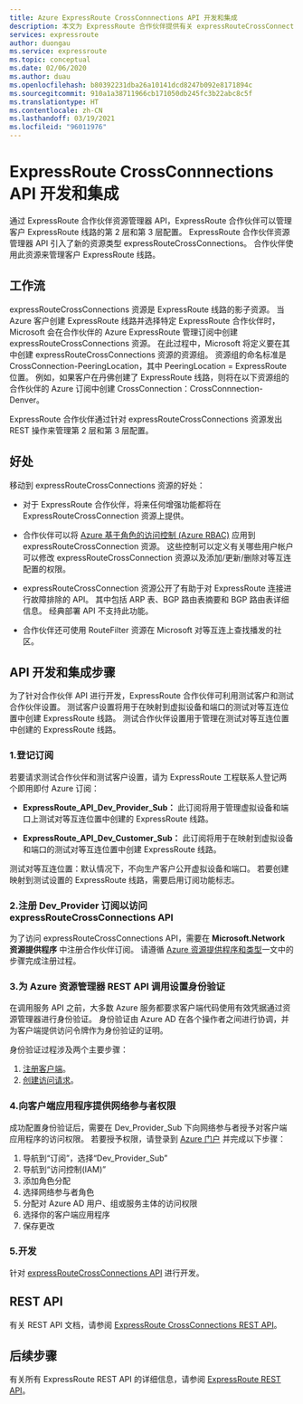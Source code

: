 ```yaml
---
title: Azure ExpressRoute CrossConnnections API 开发和集成
description: 本文为 ExpressRoute 合作伙伴提供有关 expressRouteCrossConnections 资源类型的详细概述。
services: expressroute
author: duongau
ms.service: expressroute
ms.topic: conceptual
ms.date: 02/06/2020
ms.author: duau
ms.openlocfilehash: b80392231dba26a10141dcd8247b092e8171894c
ms.sourcegitcommit: 910a1a38711966cb171050db245fc3b22abc8c5f
ms.translationtype: HT
ms.contentlocale: zh-CN
ms.lasthandoff: 03/19/2021
ms.locfileid: "96011976"
---
```

# <a name="expressroute-crossconnnections-api-development-and-integration"></a>ExpressRoute CrossConnnections API 开发和集成

通过 ExpressRoute 合作伙伴资源管理器 API，ExpressRoute 合作伙伴可以管理客户 ExpressRoute 线路的第 2 层和第 3 层配置。 ExpressRoute 合作伙伴资源管理器 API 引入了新的资源类型 expressRouteCrossConnections。 合作伙伴使用此资源来管理客户 ExpressRoute 线路。

## <a name="workflow"></a>工作流

expressRouteCrossConnections 资源是 ExpressRoute 线路的影子资源。 当 Azure 客户创建 ExpressRoute 线路并选择特定 ExpressRoute 合作伙伴时，Microsoft 会在合作伙伴的 Azure ExpressRoute 管理订阅中创建 expressRouteCrossConnections 资源。 在此过程中，Microsoft 将定义要在其中创建 expressRouteCrossConnections 资源的资源组。 资源组的命名标准是 CrossConnection-PeeringLocation，其中 PeeringLocation = ExpressRoute 位置。 例如，如果客户在丹佛创建了 ExpressRoute 线路，则将在以下资源组的合作伙伴的 Azure 订阅中创建 CrossConnection：CrossConnnection-Denver。

ExpressRoute 合作伙伴通过针对 expressRouteCrossConnections 资源发出 REST 操作来管理第 2 层和第 3 层配置。

## <a name="benefits"></a>好处

移动到 expressRouteCrossConnections 资源的好处：

* 对于 ExpressRoute 合作伙伴，将来任何增强功能都将在 ExpressRouteCrossConnection 资源上提供。

* 合作伙伴可以将 [Azure 基于角色的访问控制 (Azure RBAC)](../role-based-access-control/overview.md) 应用到expressRouteCrossConnection 资源。 这些控制可以定义有关哪些用户帐户可以修改 expressRouteCrossConnection 资源以及添加/更新/删除对等互连配置的权限。

* expressRouteCrossConnection 资源公开了有助于对 ExpressRoute 连接进行故障排除的 API。 其中包括 ARP 表、BGP 路由表摘要和 BGP 路由表详细信息。 经典部署 API 不支持此功能。

* 合作伙伴还可使用 RouteFilter 资源在 Microsoft 对等互连上查找播发的社区。

## <a name="api-development-and-integration-steps"></a>API 开发和集成步骤

为了针对合作伙伴 API 进行开发，ExpressRoute 合作伙伴可利用测试客户和测试合作伙伴设置。 测试客户设置将用于在映射到虚拟设备和端口的测试对等互连位置中创建 ExpressRoute 线路。 测试合作伙伴设置用于管理在测试对等互连位置中创建的 ExpressRoute 线路。

### <a name="1-enlist-subscriptions"></a>1.登记订阅

若要请求测试合作伙伴和测试客户设置，请为 ExpressRoute 工程联系人登记两个即用即付 Azure 订阅：
* **ExpressRoute_API_Dev_Provider_Sub：** 此订阅将用于管理虚拟设备和端口上测试对等互连位置中创建的 ExpressRoute 线路。

* **ExpressRoute_API_Dev_Customer_Sub：** 此订阅将用于在映射到虚拟设备和端口的测试对等互连位置中创建 ExpressRoute 线路。

测试对等互连位置：默认情况下，不向生产客户公开虚拟设备和端口。 若要创建映射到测试设置的 ExpressRoute 线路，需要启用订阅功能标志。

### <a name="2-register-the-dev_provider-subscription-to-access-the-expressroutecrossconnections-api"></a>2.注册 Dev_Provider 订阅以访问 expressRouteCrossConnections API

为了访问 expressRouteCrossConnections API，需要在 **Microsoft.Network 资源提供程序** 中注册合作伙伴订阅。 请遵循 [Azure 资源提供程序和类型](../azure-resource-manager/management/resource-providers-and-types.md#azure-portal)一文中的步骤完成注册过程。

### <a name="3-set-up-authentication-for-azure-resource-manager-rest-api-calls"></a>3.为 Azure 资源管理器 REST API 调用设置身份验证

在调用服务 API 之前，大多数 Azure 服务都要求客户端代码使用有效凭据通过资源管理器进行身份验证。 身份验证由 Azure AD 在各个操作者之间进行协调，并为客户端提供访问令牌作为身份验证的证明。

身份验证过程涉及两个主要步骤：

1. [注册客户端](/rest/api/azure/#register-your-client-application-with-azure-ad)。
2. [创建访问请求](/rest/api/azure/#create-the-request)。

### <a name="4-provide-network-contributor-permission-to-the-client-application"></a>4.向客户端应用程序提供网络参与者权限

成功配置身份验证后，需要在 Dev_Provider_Sub 下向网络参与者授予对客户端应用程序的访问权限。 若要授予权限，请登录到 [Azure 门户](https://ms.portal.azure.com/#home) 并完成以下步骤：

1. 导航到“订阅”，选择“Dev_Provider_Sub”
2. 导航到“访问控制(IAM)”
3. 添加角色分配
4. 选择网络参与者角色
5. 分配对 Azure AD 用户、组或服务主体的访问权限
6. 选择你的客户端应用程序
7. 保存更改

### <a name="5-develop"></a>5.开发

针对 [expressRouteCrossConnections API](/rest/api/expressroute/expressroutecrossconnections) 进行开发。

## <a name="rest-api"></a>REST API

有关 REST API 文档，请参阅 [ExpressRoute CrossConnections REST API](/rest/api/expressroute/expressroutecrossconnections)。

## <a name="next-steps"></a>后续步骤

有关所有 ExpressRoute REST API 的详细信息，请参阅 [ExpressRoute REST API](/rest/api/expressroute/)。